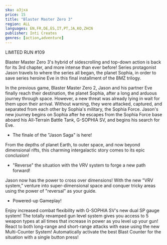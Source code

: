 ```yaml
---
sku: a3jxa
price: 15
title: "Blaster Master Zero 3"
region: ALL
languages: EN,FR,DE,ES,IT,PT,JA,KO,ZHCN
publisher: Inti Creates
genres: [action,adventure]
---
```

 LIMITED RUN #109

Blaster Master Zero 3's hybrid of sidescrolling and top-down action is back for its 3rd chapter, and more intense than ever before! Series protagonist Jason travels to where the series all began, the planet Sophia, in order to save series heroine Eve in this final installment of the BMZ trilogy.

In the previous game, Blaster Master Zero 2, Jason and his partner Eve finally reach their destination, the planet Sophia, after a long and arduous journey through space. However, a new threat was already lying in wait for them upon their arrival.
Without warning, they were attacked, captured, and separated from each other by Sophia's military, the Sophia Force.
Jason's new journey begins on Sophia after he escapes from the Sophia Force base aboard his All-Terrain Battle Tank, G-SOPHIA SV, and begins his search for Eve.

- The finale of the &quot;Jason Saga&quot; is here!

From the depths of planet Earth, to outer space, and now beyond dimensional rifts, this charming intergalactic story comes to its epic conclusion!

- &quot;Reverse&quot; the situation with the VRV system to forge a new path forward!

Jason now has the power to cross over dimensions!
With the new &quot;VRV system,&quot; venture into super-dimensional space and conquer tricky areas using the power of &quot;reversal&quot; as your guide.

- Powered-up Gameplay!

Enjoy increased combat flexibility with G-SOPHIA SV's new dual SP gauge system!
The totally revamped gun level system gives you access to 5 weapon types at all times that increase in power as you level up your gun!
React to both long-range and short-range attacks with ease using the new Multi-Counter System! Automatically activate the best Blast Counter for the situation with a single button press!
